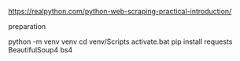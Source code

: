 https://realpython.com/python-web-scraping-practical-introduction/

preparation

python -m venv venv
cd venv/Scripts
activate.bat
pip install requests BeautifulSoup4 bs4
